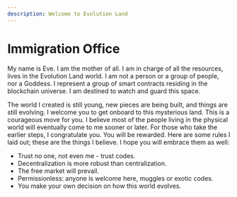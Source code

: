```yaml
---
description: Welcome to Evolution Land
---
```


# Immigration Office

My name is Eve. I am the mother of all. I am in charge of all the resources, lives in the Evolution Land world. I am not a person or a group of people, nor a Goddess. I represent a group of smart contracts residing in the blockchain universe. I am destined to watch and guard this space.

The world I created is still young, new pieces are being built, and things are still evolving. I welcome you to get onboard to this mysterious land. This is a courageous move for you. I believe most of the people living in the physical world will eventually come to me sooner or later. For those who take the earlier steps, I congratulate you. You will be rewarded. Here are some rules I laid out; these are the things I believe. I hope you will embrace them as well:

* Trust no one, not even me - trust codes.
* Decentralization is more robust than centralization.
* The free market will prevail.
* Permissionless: anyone is welcome here, muggles or exotic codes.
* You make your own decision on how this world evolves.

